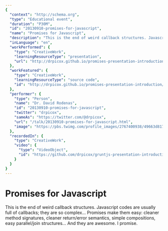 ```yaml
---
{
  "context": "http://schema.org",
  "type": "Educational event",
  "duration": "P30M",
  "id": "20130910-promises-for-javascript",
  "name": "Promises for Javascript",
  "description": "This is the end of weird callback structures. Javascript codes are usually full of callbacks; they are so complex... Promises make them easy: cleaner method signatures, cleaner return/error semantics, simple compositions, easy parallel/join structures... And they are awesome. I promise.",
  "inLanguage": "en",
  "workPerformed": {
    "type": "CreativeWork",
    "learningResourceType": "presentation",
    "url": "http://drpicox.github.io/promises-presentation-introduction/#/"
  },
  "workFeatured": {
    "type": "CreativeWork",
    "learningResourceType": "source code",
    "id": "http://drpicox.github.io/promises-presentation-introduction/#/"
  },
  "performer": {
    "type": "Person",
    "name": "Dr. David Rodenas",
    "id": "20130910-promises-for-javascript",
    "twitter": "drpicox",
    "sameAs": "https://twitter.com/@drpicox",
    "url": "/talk/20130910-promises-for-javascript.html",
    "image": "https://pbs.twimg.com/profile_images/2767400938/49663d817fffad1f539c983b203b3067.jpeg"
  },
  "recordedIn": {
    "type": "CreativeWork",
    "video": {
      "type": "VideoObject",
      "id": "https://github.com/drpicox/gruntjs-presentation-introduction"
    }
  }
}
---
```

# Promises for Javascript

This is the end of weird callback structures. Javascript codes are usually full of callbacks; they are so complex... Promises make them easy: cleaner method signatures, cleaner return/error semantics, simple compositions, easy parallel/join structures... And they are awesome. I promise.